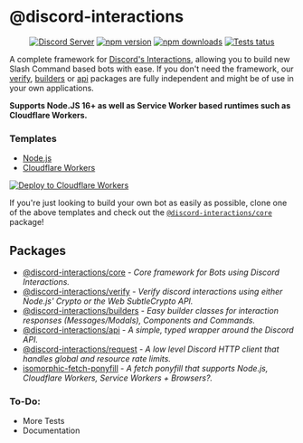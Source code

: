 # @discord-interactions
<div align="center">
  <p>
    <a href="https://discord.gg/BTXJmW4Bh7"><img src="https://img.shields.io/discord/395423304112013334?logo=discord&logoColor=white" alt="Discord Server" /></a>
    <a href="https://www.npmjs.com/package/@discord-interactions/core"><img src="https://img.shields.io/npm/v/@discord-interactions/core.svg?maxAge=3600" alt="npm version" /></a>
    <a href="https://www.npmjs.com/package/@discord-interactions/core"><img src="https://img.shields.io/npm/dt/@discord-interactions/core.svg?maxAge=3600" alt="npm downloads" /></a>
    <a href="https://github.com/ssMMiles/@discord-interactions/core/actions"><img src="https://github.com/ssMMiles/discord-interactions/actions/workflows/tests.yml/badge.svg" alt="Tests tatus" /></a>
  </p>
</div>

A complete framework for [Discord's Interactions](https://discord.com/developers/docs/interactions/receiving-and-responding), allowing you to build new Slash Command based bots with ease. If you don't need the framework, our [verify](https://github.com/ssMMiles/discord-interactions/blob/main/packages/verify/), [builders](https://github.com/ssMMiles/discord-interactions/blob/main/packages/builders/) or [api](https://github.com/ssMMiles/discord-interactions/blob/main/packages/api/) packages are fully independent and might be of use in your own applications.

**Supports Node.JS 16+ as well as Service Worker based runtimes such as Cloudflare Workers.**

### Templates
 - [Node.js](https://github.com/ssMMiles/discord-interactions-node)
 - [Cloudflare Workers](https://github.com/ssMMiles/discord-interactions-worker)

[![Deploy to Cloudflare Workers](https://deploy.workers.cloudflare.com/button)](https://deploy.workers.cloudflare.com/?url=https://github.com/ssMMiles/discord-interactions-worker)

If you're just looking to build your own bot as easily as possible, clone one of the above templates and check out the [`@discord-interactions/core`](https://github.com/ssMMiles/discord-interactions/blob/main/packages/core) package!

## Packages
 - [@discord-interactions/core](https://github.com/ssMMiles/discord-interactions/blob/main/packages/core) - *Core framework for Bots using Discord Interactions.*
 - [@discord-interactions/verify](https://github.com/ssMMiles/discord-interactions/blob/main/packages/verify) - *Verify discord interactions using either Node.js' Crypto or the Web SubtleCrypto API.*
 - [@discord-interactions/builders](https://github.com/ssMMiles/discord-interactions/blob/main/packages/builders) - *Easy builder classes for interaction responses (Messages/Modals), Components and Commands.*
 - [@discord-interactions/api](https://github.com/ssMMiles/discord-interactions/blob/main/packages/api) - *A simple, typed wrapper around the Discord API.*
 - [@discord-interactions/request](https://github.com/ssMMiles/discord-interactions/blob/main/packages/request) - *A low level Discord HTTP client that handles global and resource rate limits.*
 - [isomorphic-fetch-ponyfill](https://github.com/ssMMiles/discord-interactions/blob/main/packages/isomorphic-fetch-ponyfill) - *A fetch ponyfill that supports Node.js, Cloudflare Workers, Service Workers + Browsers?.*

### To-Do:
 - More Tests
 - Documentation

